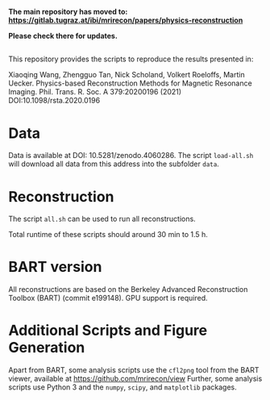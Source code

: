 **The main repository has moved to: https://gitlab.tugraz.at/ibi/mrirecon/papers/physics-reconstruction**

**Please check there for updates.**


##

This repository provides the scripts to reproduce the results presented in:

Xiaoqing Wang, Zhengguo Tan, Nick Scholand, Volkert Roeloffs, Martin Uecker.
Physics-based Reconstruction Methods for Magnetic Resonance Imaging.
Phil. Trans. R. Soc. A 379:20200196 (2021) DOI:10.1098/rsta.2020.0196

# Data

Data is available at DOI: 10.5281/zenodo.4060286. The script `load-all.sh`
will download all data from this address into the subfolder `data`.

# Reconstruction

The script `all.sh` can be used to run all reconstructions.

Total runtime of these scripts should around 30 min to 1.5 h.

# BART version

All reconstructions are based on the Berkeley Advanced Reconstruction Toolbox
(BART) (commit e199148). GPU support is required.

# Additional Scripts and Figure Generation

Apart from BART, some analysis scripts use the `cfl2png` tool from the BART viewer,
available at https://github.com/mrirecon/view
Further, some analysis scripts use Python 3 and the `numpy`, `scipy`, and `matplotlib`
packages.
